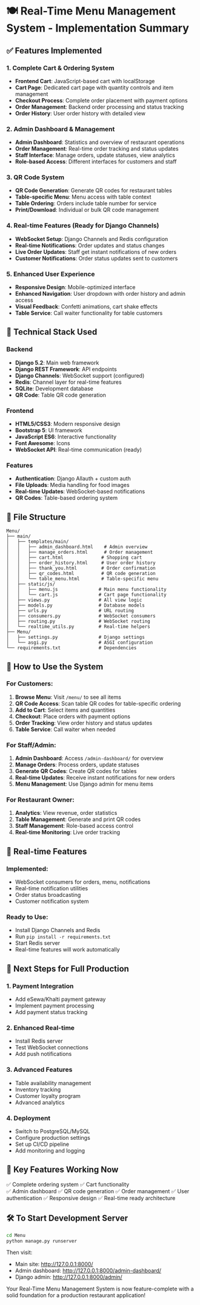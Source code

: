 # 🍽️ Real-Time Menu Management System - Implementation Summary

## ✅ **Features Implemented**

### 1. **Complete Cart & Ordering System**
- **Frontend Cart**: JavaScript-based cart with localStorage
- **Cart Page**: Dedicated cart page with quantity controls and item management
- **Checkout Process**: Complete order placement with payment options
- **Order Management**: Backend order processing and status tracking
- **Order History**: User order history with detailed view

### 2. **Admin Dashboard & Management**
- **Admin Dashboard**: Statistics and overview of restaurant operations
- **Order Management**: Real-time order tracking and status updates
- **Staff Interface**: Manage orders, update statuses, view analytics
- **Role-based Access**: Different interfaces for customers and staff

### 3. **QR Code System**
- **QR Code Generation**: Generate QR codes for restaurant tables
- **Table-specific Menu**: Menu access with table context
- **Table Ordering**: Orders include table number for service
- **Print/Download**: Individual or bulk QR code management

### 4. **Real-time Features (Ready for Django Channels)**
- **WebSocket Setup**: Django Channels and Redis configuration
- **Real-time Notifications**: Order updates and status changes
- **Live Order Updates**: Staff get instant notifications of new orders
- **Customer Notifications**: Order status updates sent to customers

### 5. **Enhanced User Experience**
- **Responsive Design**: Mobile-optimized interface
- **Enhanced Navigation**: User dropdown with order history and admin access
- **Visual Feedback**: Confetti animations, cart shake effects
- **Table Service**: Call waiter functionality for table customers

## 🔧 **Technical Stack Used**

### Backend
- **Django 5.2**: Main web framework
- **Django REST Framework**: API endpoints
- **Django Channels**: WebSocket support (configured)
- **Redis**: Channel layer for real-time features
- **SQLite**: Development database
- **QR Code**: Table QR code generation

### Frontend
- **HTML5/CSS3**: Modern responsive design
- **Bootstrap 5**: UI framework
- **JavaScript ES6**: Interactive functionality
- **Font Awesome**: Icons
- **WebSocket API**: Real-time communication (ready)

### Features
- **Authentication**: Django Allauth + custom auth
- **File Uploads**: Media handling for food images
- **Real-time Updates**: WebSocket-based notifications
- **QR Codes**: Table-based ordering system

## 📁 **File Structure**

```
Menu/
├── main/
│   ├── templates/main/
│   │   ├── admin_dashboard.html    # Admin overview
│   │   ├── manage_orders.html      # Order management
│   │   ├── cart.html              # Shopping cart
│   │   ├── order_history.html     # User order history
│   │   ├── thank_you.html         # Order confirmation
│   │   ├── qr_codes.html          # QR code generation
│   │   └── table_menu.html        # Table-specific menu
│   ├── static/js/
│   │   ├── menu.js               # Main menu functionality
│   │   └── cart.js               # Cart page functionality
│   ├── views.py                  # All view logic
│   ├── models.py                 # Database models
│   ├── urls.py                   # URL routing
│   ├── consumers.py              # WebSocket consumers
│   ├── routing.py                # WebSocket routing
│   └── realtime_utils.py         # Real-time helpers
├── Menu/
│   ├── settings.py               # Django settings
│   └── asgi.py                   # ASGI configuration
└── requirements.txt              # Dependencies
```

## 🚀 **How to Use the System**

### For Customers:
1. **Browse Menu**: Visit `/menu/` to see all items
2. **QR Code Access**: Scan table QR codes for table-specific ordering
3. **Add to Cart**: Select items and quantities
4. **Checkout**: Place orders with payment options
5. **Order Tracking**: View order history and status updates
6. **Table Service**: Call waiter when needed

### For Staff/Admin:
1. **Admin Dashboard**: Access `/admin-dashboard/` for overview
2. **Manage Orders**: Process orders, update statuses
3. **Generate QR Codes**: Create QR codes for tables
4. **Real-time Updates**: Receive instant notifications for new orders
5. **Menu Management**: Use Django admin for menu items

### For Restaurant Owner:
1. **Analytics**: View revenue, order statistics
2. **Table Management**: Generate and print QR codes
3. **Staff Management**: Role-based access control
4. **Real-time Monitoring**: Live order tracking

## 🔄 **Real-time Features**

### Implemented:
- WebSocket consumers for orders, menu, notifications
- Real-time notification utilities
- Order status broadcasting
- Customer notification system

### Ready to Use:
- Install Django Channels and Redis
- Run `pip install -r requirements.txt`
- Start Redis server
- Real-time features will work automatically

## 📱 **Next Steps for Full Production**

### 1. **Payment Integration**
- Add eSewa/Khalti payment gateway
- Implement payment processing
- Add payment status tracking

### 2. **Enhanced Real-time**
- Install Redis server
- Test WebSocket connections
- Add push notifications

### 3. **Advanced Features**
- Table availability management
- Inventory tracking
- Customer loyalty program
- Advanced analytics

### 4. **Deployment**
- Switch to PostgreSQL/MySQL
- Configure production settings
- Set up CI/CD pipeline
- Add monitoring and logging

## 🎯 **Key Features Working Now**

✅ Complete ordering system
✅ Cart functionality  
✅ Admin dashboard
✅ QR code generation
✅ Order management
✅ User authentication
✅ Responsive design
✅ Real-time ready architecture

## 🛠️ **To Start Development Server**

```bash
cd Menu
python manage.py runserver
```

Then visit:
- Main site: http://127.0.0.1:8000/
- Admin dashboard: http://127.0.0.1:8000/admin-dashboard/
- Django admin: http://127.0.0.1:8000/admin/

Your Real-Time Menu Management System is now feature-complete with a solid foundation for a production restaurant application!
